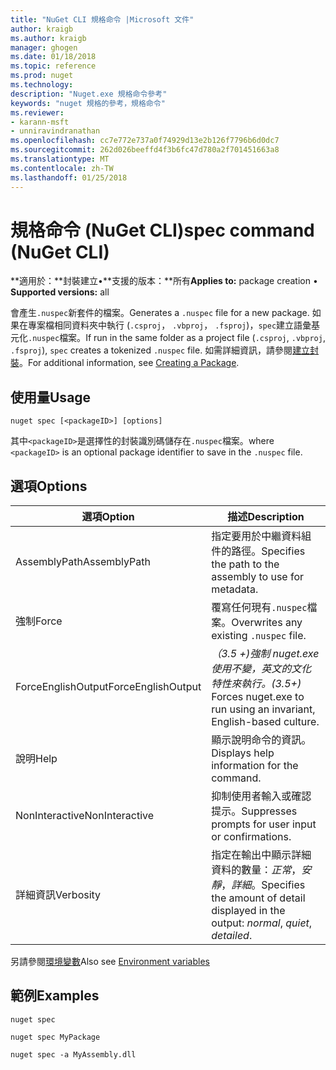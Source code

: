 ```yaml
---
title: "NuGet CLI 規格命令 |Microsoft 文件"
author: kraigb
ms.author: kraigb
manager: ghogen
ms.date: 01/18/2018
ms.topic: reference
ms.prod: nuget
ms.technology: 
description: "Nuget.exe 規格命令參考"
keywords: "nuget 規格的參考，規格命令"
ms.reviewer:
- karann-msft
- unniravindranathan
ms.openlocfilehash: cc7e772e737a0f74929d13e2b126f7796b6d0dc7
ms.sourcegitcommit: 262d026beeffd4f3b6fc47d780a2f701451663a8
ms.translationtype: MT
ms.contentlocale: zh-TW
ms.lasthandoff: 01/25/2018
---
```

# <a name="spec-command-nuget-cli"></a><span data-ttu-id="4d9f9-104">規格命令 (NuGet CLI)</span><span class="sxs-lookup"><span data-stu-id="4d9f9-104">spec command (NuGet CLI)</span></span>

<span data-ttu-id="4d9f9-105">**適用於：**封裝建立&bullet;**支援的版本：**所有</span><span class="sxs-lookup"><span data-stu-id="4d9f9-105">**Applies to:** package creation &bullet; **Supported versions:** all</span></span>

<span data-ttu-id="4d9f9-106">會產生`.nuspec`新套件的檔案。</span><span class="sxs-lookup"><span data-stu-id="4d9f9-106">Generates a `.nuspec` file for a new package.</span></span> <span data-ttu-id="4d9f9-107">如果在專案檔相同資料夾中執行 (`.csproj`， `.vbproj`， `.fsproj`)，`spec`建立語彙基元化`.nuspec`檔案。</span><span class="sxs-lookup"><span data-stu-id="4d9f9-107">If run in the same folder as a project file (`.csproj`, `.vbproj`, `.fsproj`), `spec` creates a tokenized `.nuspec` file.</span></span> <span data-ttu-id="4d9f9-108">如需詳細資訊，請參閱[建立封裝](../create-packages/creating-a-package.md)。</span><span class="sxs-lookup"><span data-stu-id="4d9f9-108">For additional information, see [Creating a Package](../create-packages/creating-a-package.md).</span></span>

## <a name="usage"></a><span data-ttu-id="4d9f9-109">使用量</span><span class="sxs-lookup"><span data-stu-id="4d9f9-109">Usage</span></span>

```cli
nuget spec [<packageID>] [options]
```

<span data-ttu-id="4d9f9-110">其中`<packageID>`是選擇性的封裝識別碼儲存在`.nuspec`檔案。</span><span class="sxs-lookup"><span data-stu-id="4d9f9-110">where `<packageID>` is an optional package identifier to save in the `.nuspec` file.</span></span>

## <a name="options"></a><span data-ttu-id="4d9f9-111">選項</span><span class="sxs-lookup"><span data-stu-id="4d9f9-111">Options</span></span>

| <span data-ttu-id="4d9f9-112">選項</span><span class="sxs-lookup"><span data-stu-id="4d9f9-112">Option</span></span> | <span data-ttu-id="4d9f9-113">描述</span><span class="sxs-lookup"><span data-stu-id="4d9f9-113">Description</span></span> |
| --- | --- |
| <span data-ttu-id="4d9f9-114">AssemblyPath</span><span class="sxs-lookup"><span data-stu-id="4d9f9-114">AssemblyPath</span></span> | <span data-ttu-id="4d9f9-115">指定要用於中繼資料組件的路徑。</span><span class="sxs-lookup"><span data-stu-id="4d9f9-115">Specifies the path to the assembly to use for metadata.</span></span> |
| <span data-ttu-id="4d9f9-116">強制</span><span class="sxs-lookup"><span data-stu-id="4d9f9-116">Force</span></span> | <span data-ttu-id="4d9f9-117">覆寫任何現有`.nuspec`檔案。</span><span class="sxs-lookup"><span data-stu-id="4d9f9-117">Overwrites any existing `.nuspec` file.</span></span> |
| <span data-ttu-id="4d9f9-118">ForceEnglishOutput</span><span class="sxs-lookup"><span data-stu-id="4d9f9-118">ForceEnglishOutput</span></span> | <span data-ttu-id="4d9f9-119">*（3.5 +)*強制 nuget.exe 使用不變，英文的文化特性來執行。</span><span class="sxs-lookup"><span data-stu-id="4d9f9-119">*(3.5+)* Forces nuget.exe to run using an invariant, English-based culture.</span></span> |
| <span data-ttu-id="4d9f9-120">說明</span><span class="sxs-lookup"><span data-stu-id="4d9f9-120">Help</span></span> | <span data-ttu-id="4d9f9-121">顯示說明命令的資訊。</span><span class="sxs-lookup"><span data-stu-id="4d9f9-121">Displays help information for the command.</span></span> |
| <span data-ttu-id="4d9f9-122">NonInteractive</span><span class="sxs-lookup"><span data-stu-id="4d9f9-122">NonInteractive</span></span> | <span data-ttu-id="4d9f9-123">抑制使用者輸入或確認提示。</span><span class="sxs-lookup"><span data-stu-id="4d9f9-123">Suppresses prompts for user input or confirmations.</span></span> |
| <span data-ttu-id="4d9f9-124">詳細資訊</span><span class="sxs-lookup"><span data-stu-id="4d9f9-124">Verbosity</span></span> | <span data-ttu-id="4d9f9-125">指定在輸出中顯示詳細資料的數量：*正常*，*安靜*，*詳細*。</span><span class="sxs-lookup"><span data-stu-id="4d9f9-125">Specifies the amount of detail displayed in the output: *normal*, *quiet*, *detailed*.</span></span> |

<span data-ttu-id="4d9f9-126">另請參閱[環境變數](cli-ref-environment-variables.md)</span><span class="sxs-lookup"><span data-stu-id="4d9f9-126">Also see [Environment variables](cli-ref-environment-variables.md)</span></span>

## <a name="examples"></a><span data-ttu-id="4d9f9-127">範例</span><span class="sxs-lookup"><span data-stu-id="4d9f9-127">Examples</span></span>

```cli
nuget spec

nuget spec MyPackage

nuget spec -a MyAssembly.dll
```
